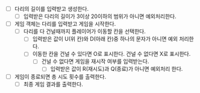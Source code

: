 - [ ] 다리의 길이를 입력받고 생성한다.
  - [ ] 입력받은 다리의 길이가 3이상 20이하의 범위가 아니면 예외처리한다.
- [ ] 게임 객체는 다리를 입력받고 게임을 시작한다.
  - [ ] 다리를 다 건널때까지 플레이어가 이동할 칸을 선택한다.
    - [ ] 입력받은 값이 U(위 칸)와 D(아래 칸)중 하나의 문자가 아니면 예외 처리한다.
    - [ ] 이동한 칸을 건널 수 있다면 O로 표시한다. 건널 수 없다면 X로 표시한다.
      - [ ] 건널 수 없다면 게임을 재시작 여부를 입력받는다.
        - [ ] 입력받은 값이 R(재시도)과 Q(종료)가 아니면 예외처리 한다.
- [ ] 게임이 종료되면 총 시도 횟수를 출력한다.
  - [ ] 최종 게임 결과를 출력한다.